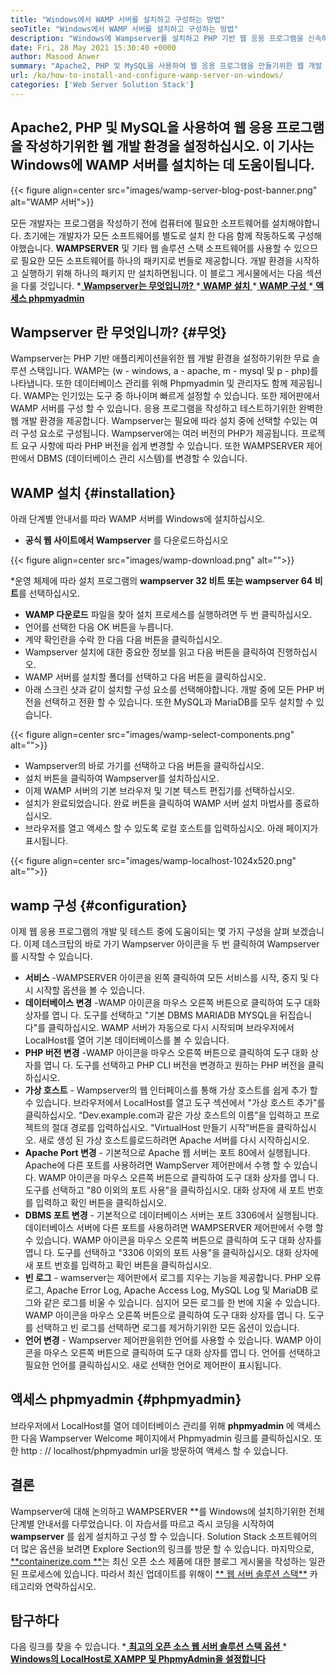 ```yaml
---
title: "Windows에서 WAMP 서버를 설치하고 구성하는 방법" 
seoTitle: "Windows에서 WAMP 서버를 설치하고 구성하는 방법" 
description: "Windows에 Wampserver를 설치하고 PHP 기반 웹 응용 프로그램을 신속하게 개발하십시오. WAMP 서버는 Windows 32 및 64 비트 모두에서 사용할 수 있습니다." 
date: Fri, 28 May 2021 15:30:40 +0000
author: Masood Anwer
summary: "Apache2, PHP 및 MySQL을 사용하여 웹 응용 프로그램을 만들기위한 웹 개발 환경을 설정하십시오. 이 기사는 Windows에 WAMP 서버를 설치하는 데 도움이됩니다." 
url: /ko/how-to-install-and-configure-wamp-server-on-windows/
categories: ['Web Server Solution Stack']
---
```


## Apache2, PHP 및 MySQL을 사용하여 웹 응용 프로그램을 작성하기위한 웹 개발 환경을 설정하십시오. 이 기사는 Windows에 WAMP 서버를 설치하는 데 도움이됩니다.

{{< figure align=center src="images/wamp-server-blog-post-banner.png" alt="WAMP 서버">}}

모든 개발자는 프로그램을 작성하기 전에 컴퓨터에 필요한 소프트웨어를 설치해야합니다. 초기에는 개발자가 모든 소프트웨어를 별도로 설치 한 다음 함께 작동하도록 구성해야했습니다.  **WAMPSERVER**  및 기타 웹 솔루션 스택 소프트웨어를 사용할 수 있으므로 필요한 모든 소프트웨어를 하나의 패키지로 번들로 제공합니다. 개발 환경을 시작하고 실행하기 위해 하나의 패키지 만 설치하면됩니다.
이 블로그 게시물에서는 다음 섹션을 다룰 것입니다.
  *[ **Wampserver는 무엇입니까?** ][1]
  *[ **WAMP 설치** ][2]
  *[ **WAMP 구성** ][3]
  *[ **액세스 phpmyadmin** ][4]

## Wampserver 란 무엇입니까?   {#무엇}
Wampserver는 PHP 기반 애플리케이션을위한 웹 개발 환경을 설정하기위한 무료 솔루션 스택입니다. WAMP는 (w - windows, a - apache, m - mysql 및 p - php)를 나타냅니다. 또한 데이터베이스 관리를 위해 Phpmyadmin 및 관리자도 함께 제공됩니다. WAMP는 인기있는 도구 중 하나이며 빠르게 설정할 수 있습니다. 또한 제어판에서 WAMP 서버를 구성 할 수 있습니다. 응용 프로그램을 작성하고 테스트하기위한 완벽한 웹 개발 환경을 제공합니다. Wampserver는 필요에 따라 설치 중에 선택할 수있는 여러 구성 요소로 구성됩니다. Wampserver에는 여러 버전의 PHP가 제공됩니다. 프로젝트 요구 사항에 따라 PHP 버전을 쉽게 변경할 수 있습니다. 또한 WAMPSERVER 제어판에서 DBMS (데이터베이스 관리 시스템)를 변경할 수 있습니다.

## WAMP 설치   {#installation}
아래 단계별 안내서를 따라 WAMP 서버를 Windows에 설치하십시오.
  * **공식 웹 사이트에서 Wampserver** 를 다운로드하십시오

{{< figure align=center src="images/wamp-download.png" alt="">}}

  *운영 체제에 따라 설치 프로그램의 **wampserver 32 비트  **또는**   wampserver 64 비트**를 선택하십시오.
  * **WAMP 다운로드**  파일을 찾아 설치 프로세스를 실행하려면 두 번 클릭하십시오.
  * 언어를 선택한 다음 OK 버튼을 누릅니다.
  * 계약 확인란을 수락 한 다음 다음 버튼을 클릭하십시오.
  * Wampserver 설치에 대한 중요한 정보를 읽고 다음 버튼을 클릭하여 진행하십시오.
  * WAMP 서버를 설치할 폴더를 선택하고 다음 버튼을 클릭하십시오.
  * 아래 스크린 샷과 같이 설치할 구성 요소를 선택해야합니다. 개발 중에 모든 PHP 버전을 선택하고 전환 할 수 있습니다. 또한 MySQL과 MariaDB를 모두 설치할 수 있습니다.

{{< figure align=center src="images/wamp-select-components.png" alt="">}}

  * Wampserver의 바로 가기를 선택하고 다음 버튼을 클릭하십시오.
  * 설치 버튼을 클릭하여 Wampserver를 설치하십시오.
  * 이제 WAMP 서버의 기본 브라우저 및 기본 텍스트 편집기를 선택하십시오.
  * 설치가 완료되었습니다. 완료 버튼을 클릭하여 WAMP 서버 설치 마법사를 종료하십시오.
  * 브라우저를 열고 액세스 할 수 있도록 로컬 호스트를 입력하십시오. 아래 페이지가 표시됩니다.

{{< figure align=center src="images/wamp-localhost-1024x520.png" alt="">}}


## wamp 구성   {#configuration}
이제 웹 응용 프로그램의 개발 및 테스트 중에 도움이되는 몇 가지 구성을 살펴 보겠습니다. 이제 데스크탑의 바로 가기 Wampserver 아이콘을 두 번 클릭하여 Wampserver를 시작할 수 있습니다.
  * **서비스** -WAMPSERVER 아이콘을 왼쪽 클릭하여 모든 서비스를 시작, 중지 및 다시 시작할 옵션을 볼 수 있습니다.
  * **데이터베이스 변경** -WAMP 아이콘을 마우스 오른쪽 버튼으로 클릭하여 도구 대화 상자를 엽니 다. 도구를 선택하고 "기본 DBMS MARIADB MYSQL을 뒤집습니다"를 클릭하십시오. WAMP 서버가 자동으로 다시 시작되며 브라우저에서 LocalHost를 열어 기본 데이터베이스를 볼 수 있습니다.
  * **PHP 버전 변경** -WAMP 아이콘을 마우스 오른쪽 버튼으로 클릭하여 도구 대화 상자를 엽니 다. 도구를 선택하고 PHP CLI 버전을 변경하고 원하는 PHP 버전을 클릭하십시오.
  * **가상 호스트**  - Wampserver의 웹 인터페이스를 통해 가상 호스트를 쉽게 추가 할 수 있습니다. 브라우저에서 LocalHost를 열고 도구 섹션에서 "가상 호스트 추가"를 클릭하십시오. “Dev.example.com과 같은 가상 호스트의 이름”을 입력하고 프로젝트의 절대 경로를 입력하십시오. "VirtualHost 만들기 시작"버튼을 클릭하십시오. 새로 생성 된 가상 호스트를로드하려면 Apache 서버를 다시 시작하십시오.
  * **Apache Port 변경**  - 기본적으로 Apache 웹 서버는 포트 80에서 실행됩니다. Apache에 다른 포트를 사용하려면 WampServer 제어판에서 수행 할 수 있습니다. WAMP 아이콘을 마우스 오른쪽 버튼으로 클릭하여 도구 대화 상자를 엽니 다. 도구를 선택하고 "80 이외의 포트 사용"을 클릭하십시오. 대화 상자에 새 포트 번호를 입력하고 확인 버튼을 클릭하십시오.
  * **DBMS 포트 변경**  - 기본적으로 데이터베이스 서버는 포트 3306에서 실행됩니다. 데이터베이스 서버에 다른 포트를 사용하려면 WAMPSERVER 제어판에서 수행 할 수 있습니다. WAMP 아이콘을 마우스 오른쪽 버튼으로 클릭하여 도구 대화 상자를 엽니 다. 도구를 선택하고 "3306 이외의 포트 사용"을 클릭하십시오. 대화 상자에 새 포트 번호를 입력하고 확인 버튼을 클릭하십시오.
  * **빈 로그**  - wamserver는 제어판에서 로그를 지우는 기능을 제공합니다. PHP 오류 로그, Apache Error Log, Apache Access Log, MySQL Log 및 MariaDB 로그와 같은 로그를 비울 수 있습니다. 심지어 모든 로그를 한 번에 지울 수 있습니다. WAMP 아이콘을 마우스 오른쪽 버튼으로 클릭하여 도구 대화 상자를 엽니 다. 도구를 선택하고 빈 로그를 선택하면 로그를 제거하기위한 모든 옵션이 있습니다.
  * **언어 변경**  - Wampserver 제어판을위한 언어를 사용할 수 있습니다. WAMP 아이콘을 마우스 오른쪽 버튼으로 클릭하여 도구 대화 상자를 엽니 다. 언어를 선택하고 필요한 언어를 클릭하십시오. 새로 선택한 언어로 제어판이 표시됩니다.

## 액세스 phpmyadmin   {#phpmyadmin}
브라우저에서 LocalHost를 열어 데이터베이스 관리를 위해  **phpmyadmin** 에 액세스 한 다음 Wampserver Welcome 페이지에서 Phpmyadmin 링크를 클릭하십시오. 또한 http : // localhost/phpmyadmin url을 방문하여 액세스 할 수 있습니다.

## 결론
Wampserver에 대해 논의하고 WAMPSERVER **를 Windows에 설치하기위한 전체 단계별 안내서를 다루었습니다. 이 자습서를 따르고 즉시 코딩을 시작하여  **wampserver** 를 쉽게 설치하고 구성 할 수 있습니다. Solution Stack 소프트웨어의 더 많은 옵션을 보려면 Explore Section의 링크를 방문 할 수 있습니다.
마지막으로, [**containerize.com **][5]는 최신 오픈 소스 제품에 대한 블로그 게시물을 작성하는 일관된 프로세스에 있습니다. 따라서 최신 업데이트를 위해이 [**  웹 서버 솔루션 스택**][6] 카테고리와 연락하십시오.

## 탐구하다
다음 링크를 찾을 수 있습니다.
  *[ **최고의 오픈 소스 웹 서버 솔루션 스택 옵션** ][7]
  *[ **Windows의 LocalHost로 XAMPP 및 PhpmyAdmin을 설정합니다** ][8]

  
[1]: #What
[2]: #Installation
[3]: #Configuration
[4]: #phpMyAdmin
[5]: https://containerize.com
[6]: https://blog.containerize.com/category/web-server-solution-stack/
[7]: https://products.containerize.com/solution-stack/
[8]: https://blog.containerize.com/database-management-software/how-to-setup-xampp-and-phpmyadmin-as-localhost-on-windows/
